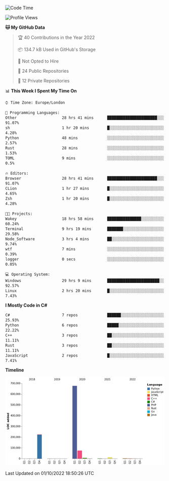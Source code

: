 <!--START_SECTION:waka-->
![Code Time](http://img.shields.io/badge/Code%20Time-280%20hrs%2015%20mins-blue)

![Profile Views](http://img.shields.io/badge/Profile%20Views-12-blue)

**🐱 My GitHub Data** 

> 🏆 40 Contributions in the Year 2022
 > 
> 📦 134.7 kB Used in GitHub's Storage 
 > 
> 🚫 Not Opted to Hire
 > 
> 📜 24 Public Repositories 
 > 
> 🔑 12 Private Repositories  
 > 
📊 **This Week I Spent My Time On** 

```text
⌚︎ Time Zone: Europe/London

💬 Programming Languages: 
Other                    28 hrs 41 mins      ██████████████████████░░░   91.07% 
sh                       1 hr 20 mins        █░░░░░░░░░░░░░░░░░░░░░░░░   4.28% 
Python                   48 mins             ░░░░░░░░░░░░░░░░░░░░░░░░░   2.57% 
Rust                     28 mins             ░░░░░░░░░░░░░░░░░░░░░░░░░   1.53% 
TOML                     9 mins              ░░░░░░░░░░░░░░░░░░░░░░░░░   0.5%

🔥 Editors: 
Browser                  28 hrs 41 mins      ██████████████████████░░░   91.07% 
CLion                    1 hr 27 mins        █░░░░░░░░░░░░░░░░░░░░░░░░   4.65% 
Zsh                      1 hr 20 mins        █░░░░░░░░░░░░░░░░░░░░░░░░   4.28%

🐱‍💻 Projects: 
Wakey                    18 hrs 58 mins      ███████████████░░░░░░░░░░   60.24% 
Terminal                 9 hrs 19 mins       ███████░░░░░░░░░░░░░░░░░░   29.58% 
Node_Software            3 hrs 4 mins        ██░░░░░░░░░░░░░░░░░░░░░░░   9.74% 
wtf                      7 mins              ░░░░░░░░░░░░░░░░░░░░░░░░░   0.39% 
logger                   0 secs              ░░░░░░░░░░░░░░░░░░░░░░░░░   0.05%

💻 Operating System: 
Windows                  29 hrs 9 mins       ███████████████████████░░   92.57% 
Linux                    2 hrs 20 mins       █░░░░░░░░░░░░░░░░░░░░░░░░   7.43%

```

**I Mostly Code in C#** 

```text
C#                       7 repos             ██████░░░░░░░░░░░░░░░░░░░   25.93% 
Python                   6 repos             █████░░░░░░░░░░░░░░░░░░░░   22.22% 
C++                      3 repos             ██░░░░░░░░░░░░░░░░░░░░░░░   11.11% 
Rust                     3 repos             ██░░░░░░░░░░░░░░░░░░░░░░░   11.11% 
JavaScript               2 repos             █░░░░░░░░░░░░░░░░░░░░░░░░   7.41%

```


**Timeline**

![Chart not found](https://raw.githubusercontent.com/Jirubizu/Jirubizu/master/charts/bar_graph.png) 


 Last Updated on 01/10/2022 18:50:26 UTC
<!--END_SECTION:waka-->